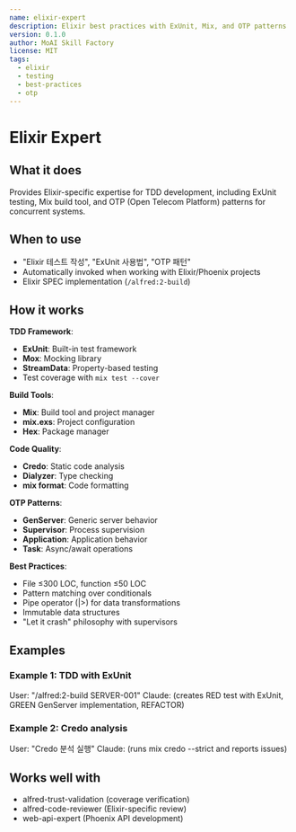 ```yaml
---
name: elixir-expert
description: Elixir best practices with ExUnit, Mix, and OTP patterns
version: 0.1.0
author: MoAI Skill Factory
license: MIT
tags:
  - elixir
  - testing
  - best-practices
  - otp
---
```


# Elixir Expert

## What it does

Provides Elixir-specific expertise for TDD development, including ExUnit testing, Mix build tool, and OTP (Open Telecom Platform) patterns for concurrent systems.

## When to use

- "Elixir 테스트 작성", "ExUnit 사용법", "OTP 패턴"
- Automatically invoked when working with Elixir/Phoenix projects
- Elixir SPEC implementation (`/alfred:2-build`)

## How it works

**TDD Framework**:
- **ExUnit**: Built-in test framework
- **Mox**: Mocking library
- **StreamData**: Property-based testing
- Test coverage with `mix test --cover`

**Build Tools**:
- **Mix**: Build tool and project manager
- **mix.exs**: Project configuration
- **Hex**: Package manager

**Code Quality**:
- **Credo**: Static code analysis
- **Dialyzer**: Type checking
- **mix format**: Code formatting

**OTP Patterns**:
- **GenServer**: Generic server behavior
- **Supervisor**: Process supervision
- **Application**: Application behavior
- **Task**: Async/await operations

**Best Practices**:
- File ≤300 LOC, function ≤50 LOC
- Pattern matching over conditionals
- Pipe operator (|>) for data transformations
- Immutable data structures
- "Let it crash" philosophy with supervisors

## Examples

### Example 1: TDD with ExUnit
User: "/alfred:2-build SERVER-001"
Claude: (creates RED test with ExUnit, GREEN GenServer implementation, REFACTOR)

### Example 2: Credo analysis
User: "Credo 분석 실행"
Claude: (runs mix credo --strict and reports issues)

## Works well with

- alfred-trust-validation (coverage verification)
- alfred-code-reviewer (Elixir-specific review)
- web-api-expert (Phoenix API development)
